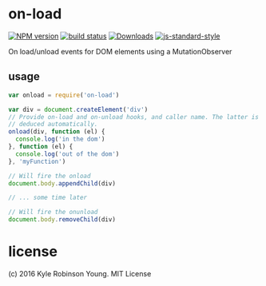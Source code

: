 # on-load

[![NPM version][npm-image]][npm-url]
[![build status][travis-image]][travis-url]
[![Downloads][downloads-image]][downloads-url]
[![js-standard-style][standard-image]][standard-url]

On load/unload events for DOM elements using a MutationObserver

## usage

```js
var onload = require('on-load')

var div = document.createElement('div')
// Provide on-load and on-unload hooks, and caller name. The latter is required, as it can't be
// deduced automatically.
onload(div, function (el) {
  console.log('in the dom')
}, function (el) {
  console.log('out of the dom')
}, 'myFunction')

// Will fire the onload
document.body.appendChild(div)

// ... some time later

// Will fire the onunload
document.body.removeChild(div)
```

# license
(c) 2016 Kyle Robinson Young. MIT License

[npm-image]: https://img.shields.io/npm/v/on-load.svg?style=flat-square
[npm-url]: https://npmjs.org/package/on-load
[travis-image]: https://img.shields.io/travis/shama/on-load/master.svg?style=flat-square
[travis-url]: https://travis-ci.org/shama/on-load
[downloads-image]: http://img.shields.io/npm/dm/vel.svg?style=flat-square
[downloads-url]: https://npmjs.org/package/on-load
[standard-image]: https://img.shields.io/badge/code%20style-standard-brightgreen.svg?style=flat-square
[standard-url]: https://github.com/feross/standard
